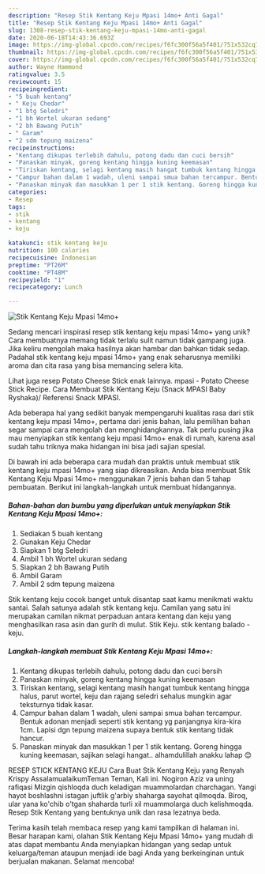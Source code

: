 ```yaml
---
description: "Resep Stik Kentang Keju Mpasi 14mo+ Anti Gagal"
title: "Resep Stik Kentang Keju Mpasi 14mo+ Anti Gagal"
slug: 1308-resep-stik-kentang-keju-mpasi-14mo-anti-gagal
date: 2020-06-18T14:43:36.693Z
image: https://img-global.cpcdn.com/recipes/f6fc300f56a5f401/751x532cq70/stik-kentang-keju-mpasi-14mo-foto-resep-utama.jpg
thumbnail: https://img-global.cpcdn.com/recipes/f6fc300f56a5f401/751x532cq70/stik-kentang-keju-mpasi-14mo-foto-resep-utama.jpg
cover: https://img-global.cpcdn.com/recipes/f6fc300f56a5f401/751x532cq70/stik-kentang-keju-mpasi-14mo-foto-resep-utama.jpg
author: Wayne Hammond
ratingvalue: 3.5
reviewcount: 15
recipeingredient:
- "5 buah kentang"
- " Keju Chedar"
- "1 btg Seledri"
- "1 bh Wortel ukuran sedang"
- "2 bh Bawang Putih"
- " Garam"
- "2 sdm tepung maizena"
recipeinstructions:
- "Kentang dikupas terlebih dahulu, potong dadu dan cuci bersih"
- "Panaskan minyak, goreng kentang hingga kuning keemasan"
- "Tiriskan kentang, selagi kentang masih hangat tumbuk kentang hingga halus, parut wortel, keju dan rajang seledri sehalus mungkin agar teksturnya tidak kasar."
- "Campur bahan dalam 1 wadah, uleni sampai smua bahan tercampur. Bentuk adonan menjadi seperti stik kentang yg panjangnya kira-kira 1cm. Lapisi dgn tepung maizena supaya bentuk stik kentang tidak hancur."
- "Panaskan minyak dan masukkan 1 per 1 stik kentang. Goreng hingga kuning keemasan, sajikan selagi hangat.. alhamdulillah anakku lahap 😊"
categories:
- Resep
tags:
- stik
- kentang
- keju

katakunci: stik kentang keju 
nutrition: 100 calories
recipecuisine: Indonesian
preptime: "PT26M"
cooktime: "PT48M"
recipeyield: "1"
recipecategory: Lunch

---
```



![Stik Kentang Keju Mpasi 14mo+](https://img-global.cpcdn.com/recipes/f6fc300f56a5f401/751x532cq70/stik-kentang-keju-mpasi-14mo-foto-resep-utama.jpg)

Sedang mencari inspirasi resep stik kentang keju mpasi 14mo+ yang unik? Cara membuatnya memang tidak terlalu sulit namun tidak gampang juga. Jika keliru mengolah maka hasilnya akan hambar dan bahkan tidak sedap. Padahal stik kentang keju mpasi 14mo+ yang enak seharusnya memiliki aroma dan cita rasa yang bisa memancing selera kita.

Lihat juga resep Potato Cheese Stick enak lainnya. mpasi - Potato Cheese Stick Recipe. Cara Membuat Stik Kentang Keju (Snack MPASI Baby Ryshaka)/ Referensi Snack MPASI.

Ada beberapa hal yang sedikit banyak mempengaruhi kualitas rasa dari stik kentang keju mpasi 14mo+, pertama dari jenis bahan, lalu pemilihan bahan segar sampai cara mengolah dan menghidangkannya. Tak perlu pusing jika mau menyiapkan stik kentang keju mpasi 14mo+ enak di rumah, karena asal sudah tahu triknya maka hidangan ini bisa jadi sajian spesial.


Di bawah ini ada beberapa cara mudah dan praktis untuk membuat stik kentang keju mpasi 14mo+ yang siap dikreasikan. Anda bisa membuat Stik Kentang Keju Mpasi 14mo+ menggunakan 7 jenis bahan dan 5 tahap pembuatan. Berikut ini langkah-langkah untuk membuat hidangannya.

<!--inarticleads1-->

##### Bahan-bahan dan bumbu yang diperlukan untuk menyiapkan Stik Kentang Keju Mpasi 14mo+:

1. Sediakan 5 buah kentang
1. Gunakan  Keju Chedar
1. Siapkan 1 btg Seledri
1. Ambil 1 bh Wortel ukuran sedang
1. Siapkan 2 bh Bawang Putih
1. Ambil  Garam
1. Ambil 2 sdm tepung maizena


Stik kentang keju cocok banget untuk disantap saat kamu menikmati waktu santai. Salah satunya adalah stik kentang keju. Camilan yang satu ini merupakan camilan nikmat perpaduan antara kentang dan keju yang menghasilkan rasa asin dan gurih di mulut. Stik Keju. stik kentang balado - keju. 

<!--inarticleads2-->

##### Langkah-langkah membuat Stik Kentang Keju Mpasi 14mo+:

1. Kentang dikupas terlebih dahulu, potong dadu dan cuci bersih
1. Panaskan minyak, goreng kentang hingga kuning keemasan
1. Tiriskan kentang, selagi kentang masih hangat tumbuk kentang hingga halus, parut wortel, keju dan rajang seledri sehalus mungkin agar teksturnya tidak kasar.
1. Campur bahan dalam 1 wadah, uleni sampai smua bahan tercampur. Bentuk adonan menjadi seperti stik kentang yg panjangnya kira-kira 1cm. Lapisi dgn tepung maizena supaya bentuk stik kentang tidak hancur.
1. Panaskan minyak dan masukkan 1 per 1 stik kentang. Goreng hingga kuning keemasan, sajikan selagi hangat.. alhamdulillah anakku lahap 😊


RESEP STICK KENTANG KEJU Cara Buat Stik Kentang Keju yang Renyah Krispy AssalamualaikumTeman Teman, Kali ini. Nogiron Aziz va uning rafiqasi Mizgin qishloqda duch keladigan muammolardan charchagan. Yangi hayot boshlashni istagan juftlik g&#39;arbiy shaharga sayohat qilmoqda. Biroq, ular yana ko&#39;chib o&#39;tgan shaharda turli xil muammolarga duch kelishmoqda. Resep Stik Kentang yang bentuknya unik dan rasa lezatnya beda. 

Terima kasih telah membaca resep yang kami tampilkan di halaman ini. Besar harapan kami, olahan Stik Kentang Keju Mpasi 14mo+ yang mudah di atas dapat membantu Anda menyiapkan hidangan yang sedap untuk keluarga/teman ataupun menjadi ide bagi Anda yang berkeinginan untuk berjualan makanan. Selamat mencoba!
